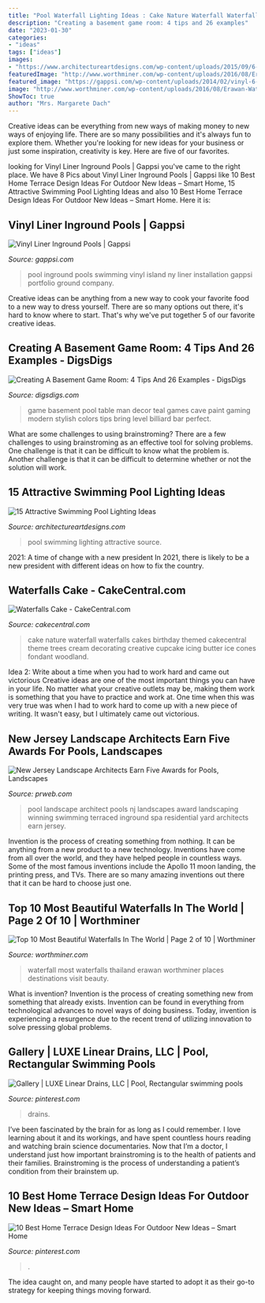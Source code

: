 ```yaml
---
title: "Pool Waterfall Lighting Ideas : Cake Nature Waterfall Waterfalls Cakes Birthday Themed Cakecentral Theme Trees Cream Decorating Creative Cupcake Icing Butter Ice Cones Fondant Woodland"
description: "Creating a basement game room: 4 tips and 26 examples"
date: "2023-01-30"
categories:
- "ideas"
tags: ["ideas"]
images:
- "https://www.architectureartdesigns.com/wp-content/uploads/2015/09/6-630x419.jpg"
featuredImage: "http://www.worthminer.com/wp-content/uploads/2016/08/Erawan-Waterfall-Thailand.jpg"
featured_image: "https://gappsi.com/wp-content/uploads/2014/02/vinyl-6-1024x6801.jpg"
image: "http://www.worthminer.com/wp-content/uploads/2016/08/Erawan-Waterfall-Thailand.jpg"
ShowToc: true
author: "Mrs. Margarete Dach"
---
```



Creative ideas can be everything from new ways of making money to new ways of enjoying life. There are so many possibilities and it's always fun to explore them. Whether you're looking for new ideas for your business or just some inspiration, creativity is key. Here are five of our favorites.

	

		
looking for Vinyl Liner Inground Pools | Gappsi you've came to the right place. We have 8 Pics about Vinyl Liner Inground Pools | Gappsi like 10 Best Home Terrace Design Ideas For Outdoor New Ideas – Smart Home, 15 Attractive Swimming Pool Lighting Ideas and also 10 Best Home Terrace Design Ideas For Outdoor New Ideas – Smart Home. Here it is:
		
    
## Vinyl Liner Inground Pools | Gappsi

<img loading=lazy src="https://gappsi.com/wp-content/uploads/2014/02/vinyl-6-1024x6801.jpg" onerror="this.onerror=null;this.src='https://tse4.mm.bing.net/th?id=OIP.TW6ertUmx7VC-VZpYmJ9iQHaE6&amp;pid=15.1';" alt="Vinyl Liner Inground Pools | Gappsi">

_Source: gappsi.com_

>pool inground pools swimming vinyl island ny liner installation gappsi portfolio ground company. 

	

Creative ideas can be anything from a new way to cook your favorite food to a new way to dress yourself. There are so many options out there, it's hard to know where to start. That's why we've put together 5 of our favorite creative ideas.

    
## Creating A Basement Game Room: 4 Tips And 26 Examples - DigsDigs

<img loading=lazy src="http://www.digsdigs.com/photos/stylish-pool-basement-game-room.jpg" onerror="this.onerror=null;this.src='https://tse3.mm.bing.net/th?id=OIP.1Zk5Z-0Rf5vt70BqOX5XxAHaKP&amp;pid=15.1';" alt="Creating A Basement Game Room: 4 Tips And 26 Examples - DigsDigs">

_Source: digsdigs.com_

>game basement pool table man decor teal games cave paint gaming modern stylish colors tips bring level billiard bar perfect. 

	

What are some challenges to using brainstroming?
There are a few challenges to using brainstroming as an effective tool for solving problems. One challenge is that it can be difficult to know what the problem is. Another challenge is that it can be difficult to determine whether or not the solution will work.

    
## 15 Attractive Swimming Pool Lighting Ideas

<img loading=lazy src="https://www.architectureartdesigns.com/wp-content/uploads/2015/09/6-630x419.jpg" onerror="this.onerror=null;this.src='https://tse1.mm.bing.net/th?id=OIP.15w_P43BkO2ViaXbpHHnbAHaE7&amp;pid=15.1';" alt="15 Attractive Swimming Pool Lighting Ideas">

_Source: architectureartdesigns.com_

>pool swimming lighting attractive source. 

	

2021: A time of change with a new president
In 2021, there is likely to be a new president with different ideas on how to fix the country.

    
## Waterfalls Cake - CakeCentral.com

<img loading=lazy src="https://cdn001.cakecentral.com/gallery/2015/03/900_718361rQ1w_waterfalls-cake.jpg" onerror="this.onerror=null;this.src='https://tse1.mm.bing.net/th?id=OIP.KCuxyvpaWC0YYho6XqoFEQHaJ4&amp;pid=15.1';" alt="Waterfalls Cake - CakeCentral.com">

_Source: cakecentral.com_

>cake nature waterfall waterfalls cakes birthday themed cakecentral theme trees cream decorating creative cupcake icing butter ice cones fondant woodland. 

	

Idea 2: Write about a time when you had to work hard and came out victorious
Creative ideas are one of the most important things you can have in your life. No matter what your creative outlets may be, making them work is something that you have to practice and work at. One time when this was very true was when I had to work hard to come up with a new piece of writing. It wasn't easy, but I ultimately came out victorious.

    
## New Jersey Landscape Architects Earn Five Awards For Pools, Landscapes

<img loading=lazy src="http://ww1.prweb.com/prfiles/2011/12/29/9068500/nj-landscape-architect.jpg" onerror="this.onerror=null;this.src='https://tse3.mm.bing.net/th?id=OIP.b96gY2Gg9_gJxhlmv-7NHQHaE8&amp;pid=15.1';" alt="New Jersey Landscape Architects Earn Five Awards for Pools, Landscapes">

_Source: prweb.com_

>pool landscape architect pools nj landscapes award landscaping winning swimming terraced inground spa residential yard architects earn jersey. 

	

Invention is the process of creating something from nothing. It can be anything from a new product to a new technology. Inventions have come from all over the world, and they have helped people in countless ways. Some of the most famous inventions include the Apollo 11 moon landing, the printing press, and TVs. There are so many amazing inventions out there that it can be hard to choose just one.

    
## Top 10 Most Beautiful Waterfalls In The World | Page 2 Of 10 | Worthminer

<img loading=lazy src="http://www.worthminer.com/wp-content/uploads/2016/08/Erawan-Waterfall-Thailand.jpg" onerror="this.onerror=null;this.src='https://tse4.mm.bing.net/th?id=OIP.uEfDrzQ8TTg2f5kafZiTvwHaK_&amp;pid=15.1';" alt="Top 10 Most Beautiful Waterfalls In The World | Page 2 of 10 | Worthminer">

_Source: worthminer.com_

>waterfall most waterfalls thailand erawan worthminer places destinations visit beauty. 

	

What is invention?
Invention is the process of creating something new from something that already exists. Invention can be found in everything from technological advances to novel ways of doing business. Today, invention is experiencing a resurgence due to the recent trend of utilizing innovation to solve pressing global problems.

    
## Gallery | LUXE Linear Drains, LLC | Pool, Rectangular Swimming Pools

<img loading=lazy src="https://i.pinimg.com/originals/cf/2f/a7/cf2fa7f762146ded2c60b9f2fbc1125a.jpg" onerror="this.onerror=null;this.src='https://tse4.mm.bing.net/th?id=OIP.niraH2ZbrxnHeDld8PXXRQHaOI&amp;pid=15.1';" alt="Gallery | LUXE Linear Drains, LLC | Pool, Rectangular swimming pools">

_Source: pinterest.com_

>drains. 

	

I’ve been fascinated by the brain for as long as I could remember. I love learning about it and its workings, and have spent countless hours reading and watching brain science documentaries. Now that I’m a doctor, I understand just how important brainstroming is to the health of patients and their families. Brainstroming is the process of understanding a patient’s condition from their brainstem up.

    
## 10 Best Home Terrace Design Ideas For Outdoor New Ideas – Smart Home

<img loading=lazy src="https://i.pinimg.com/736x/a3/e6/a4/a3e6a4f299c306faf68e9b0eb4ee84c6.jpg" onerror="this.onerror=null;this.src='https://tse3.mm.bing.net/th?id=OIP.v1e-vKpZv21C3OlzdCtjHwHaJ4&amp;pid=15.1';" alt="10 Best Home Terrace Design Ideas For Outdoor New Ideas – Smart Home">

_Source: pinterest.com_

>. 

	

The idea caught on, and many people have started to adopt it as their go-to strategy for keeping things moving forward.

